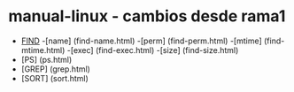 # manual-linux - cambios desde rama1
-	[FIND](find.html)
    -[name] (find-name.html)
    -[perm] (find-perm.html)
    -[mtime] (find-mtime.html)
    -[exec] (find-exec.html)
    -[size] (find-size.html)
-	[PS] (ps.html)
-	[GREP] (grep.html)
-	[SORT] (sort.html)


